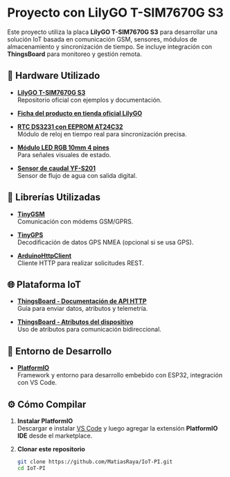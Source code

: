 # Proyecto con LilyGO T-SIM7670G S3

Este proyecto utiliza la placa **LilyGO T-SIM7670G S3** para desarrollar una solución IoT basada en comunicación GSM, sensores, módulos de almacenamiento y sincronización de tiempo. Se incluye integración con **ThingsBoard** para monitoreo y gestión remota.

## 🔧 Hardware Utilizado

- **[LilyGO T-SIM7670G S3](https://github.com/Xinyuan-LilyGO/LilyGO-T-A76XX)**  
  Repositorio oficial con ejemplos y documentación.

- **[Ficha del producto en tienda oficial LilyGO](https://lilygo.cc/products/t-sim-7670g-s3?srsltid=AfmBOoowFPeOL0-oDb2Hlp35UwYXt_EmSn-TTLXlu_u8921EcUAY8BVK)**

- **[RTC DS3231 con EEPROM AT24C32](https://tienda.ityt.com.ar/interfaz-memoria-rtc/3105-ds3231-at24c32-iic-precision-rtc-s-bateria-itytarg.html?search_query=ds3231)**  
  Módulo de reloj en tiempo real para sincronización precisa.

- **[Módulo LED RGB 10mm 4 pines](https://tienda.ityt.com.ar/modulo-leds/7391-modulo-140c05-led-rgb-10mm-4-pines-5v-itytarg.html)**  
  Para señales visuales de estado.

- **[Sensor de caudal YF-S201](https://tienda.ityt.com.ar/sensor-flujo-liquido/237-sensor-flujo-agua-caudalimetro-yf-s201-1-2-itytarg.html?search_query=caudalimetro)**  
  Sensor de flujo de agua con salida digital.

## 🧰 Librerías Utilizadas

- **[TinyGSM](https://github.com/vshymanskyy/TinyGSM)**  
  Comunicación con módems GSM/GPRS.

- **[TinyGPS](https://github.com/mikalhart/TinyGPS)**  
  Decodificación de datos GPS NMEA (opcional si se usa GPS).

- **[ArduinoHttpClient](https://github.com/arduino-libraries/ArduinoHttpClient)**  
  Cliente HTTP para realizar solicitudes REST.

## 🌐 Plataforma IoT

- **[ThingsBoard - Documentación de API HTTP](https://thingsboard.io/docs/reference/http-api/)**  
  Guía para enviar datos, atributos y telemetría.

- **[ThingsBoard - Atributos del dispositivo](https://thingsboard.io/docs/user-guide/attributes/)**  
  Uso de atributos para comunicación bidireccional.

## 🧪 Entorno de Desarrollo

- **[PlatformIO](https://docs.platformio.org/en/latest/)**  
  Framework y entorno para desarrollo embebido con ESP32, integración con VS Code.

## ⚙️ Cómo Compilar

1. **Instalar PlatformIO**  
   Descargar e instalar [VS Code](https://code.visualstudio.com/) y luego agregar la extensión **PlatformIO IDE** desde el marketplace.

2. **Clonar este repositorio**
   ```bash
   git clone https://github.com/MatiasRaya/IoT-PI.git
   cd IoT-PI
